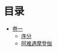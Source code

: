 # 目录

- [卷一](./vol_1/chapter_1.md)
  - [序分](./vol_1/chapter_1.md)
  - [阿难遇摩登伽](./vol_1/chapter_2.md)
